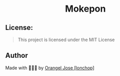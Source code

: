 <h1 align="center" id="title">Mokepon</h1>

## License:

> This project is licensed under the MIT License

## Author

Made with 💚🖤🤍 by [Orangel Jose [lonchop]](https://www.linkedin.com/in/orangel-gonzalez)
